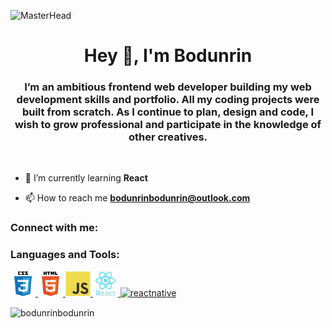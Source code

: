 ![MasterHead](https://media.istockphoto.com/id/1225005851/vector/european-african-girl-working-on-a-laptop.jpg?s=612x612&w=0&k=20&c=suAZCy7rZZs1LlTRsyhX9BC3uTxXmnlrF8Qg-JnbaDA=)
<h1 align="center">Hey 👋, I'm Bodunrin</h1>
<h3 align="center">I’m an ambitious frontend web developer building my web development skills and portfolio. All my
    coding projects were built from scratch. As I continue to plan, design and code, I wish to grow professional and
    participate in the knowledge of other creatives.</h3>
    
<br> 

- 🌱 I’m currently learning **React**

- 📫 How to reach me **bodunrinbodunrin@outlook.com**

<h3 align="left">Connect with me:</h3>
<p align="left">
</p>

<h3 align="left">Languages and Tools:</h3>
<p align="left"> <a href="https://www.w3schools.com/css/" target="_blank" rel="noreferrer"> <img
            src="https://raw.githubusercontent.com/devicons/devicon/master/icons/css3/css3-original-wordmark.svg"
            alt="css3" width="40" height="40" /> </a> <a href="https://www.w3.org/html/" target="_blank"
        rel="noreferrer"> <img
            src="https://raw.githubusercontent.com/devicons/devicon/master/icons/html5/html5-original-wordmark.svg"
            alt="html5" width="40" height="40" /> </a> <a href="https://developer.mozilla.org/en-US/docs/Web/JavaScript"
        target="_blank" rel="noreferrer"> <img
            src="https://raw.githubusercontent.com/devicons/devicon/master/icons/javascript/javascript-original.svg"
            alt="javascript" width="40" height="40" /> </a> <a href="https://reactjs.org/" target="_blank"
        rel="noreferrer"> <img
            src="https://raw.githubusercontent.com/devicons/devicon/master/icons/react/react-original-wordmark.svg"
            alt="react" width="40" height="40" /> </a> <a href="https://reactnative.dev/" target="_blank"
        rel="noreferrer"> <img src="https://reactnative.dev/img/header_logo.svg" alt="reactnative" width="40"
            height="40" /> </a> </p>

<p><img align="center"
        src="https://github-readme-stats.vercel.app/api/top-langs?username=bodunrinbodunrin&show_icons=true&locale=en&layout=compact"
        alt="bodunrinbodunrin" /></p>
